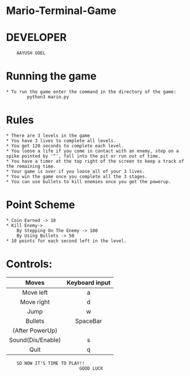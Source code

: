 # Mario-Terminal-Game

# DEVELOPER
		AAYUSH GOEL
# Running the game
	* To run the game enter the command in the directory of the game:
			python3 mario.py

# Rules
	* There are 3 levels in the game
	* You have 3 lives to complete all levels.
	* You get 120 seconds to complete each level.
	* You loose a life if you come in contact with an enemy, step on a spike pointed by '^', fall into the pit or run out of time.
	* You have a timer at the top right of the screen to keep a track of the remaining time.
	* Your game is over if you loose all of your 3 lives.
	* You win the game once you complete all the 3 stages.
	* You can use bullets to kill enemies once you get the powerup.    

# Point Scheme
	* Coin Earned -> 10
	* Kill Enemy->
		By Stepping On The Enemy -> 100
		By Using Bullets -> 50
	* 10 points for each second left in the level.

# Controls:

|      Moves      | Keyboard input |
|:---------------:|:--------------:|
| Move left  	  |        a       |
| Move right 	  |        d       |
| Jump       	  |        w       |
| Bullets    	  |    SpaceBar    |
|(After PowerUp)  |                |
|Sound(Dis/Enable)|        s       |
| Quit            |        q       |

		SO NOW IT'S TIME TO PLAY!!
								GOOD LUCK
